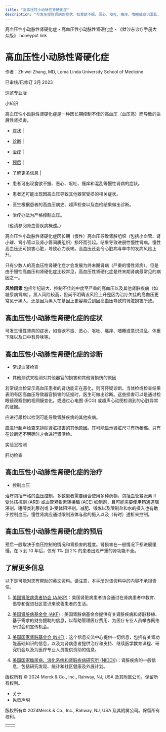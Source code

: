```yaml
---
title: "高血压性小动脉性肾硬化症"
description: "可发生慢性肾病的症状，如食欲不振、恶心、呕吐、瘙痒、嗜睡或意识混乱、体重下降以及口中有异味等。"
---
```


﻿高血压性小动脉性肾硬化症 \- 高血压性小动脉性肾硬化症 \- 《默沙东诊疗手册大众版》 honeypot link

# 高血压性小动脉性肾硬化症

作者：Zhiwei Zhang, MD, Loma Linda University School of Medicine

已审核/已修订 3月 2023

浏览专业版

小知识

高血压性小动脉性肾硬化症是一种因长期控制不佳的高血压（血压高）而导致的进展性肾损害。

- [症状](#症状_v11721739_zh) \|
- [诊断](#诊断_v11721742_zh) \|
- [治疗](#治疗_v11721750_zh) \|
- [预后](#预后_v77982746_zh) \|
- [了解更多信息](#了解更多信息_v52131404_zh) \|

- 患者可出现食欲不振、恶心、呕吐、瘙痒和混乱等慢性肾病的症状。

- 患者还可能出现因高血压导致其他器官受损的相关症状。

- 医生根据患者的高血压病史、超声检查以及血检结果做出诊断。

- 治疗办法为严格控制血压。


（也请参阅肾血管疾病概述。）

高血压性小动脉性肾硬化症因长期（慢性）高血压导致肾脏组织（包括小血管、肾小球、肾小管以及肾小管间质组织）损坏而引起。结果导致进展性慢性肾病。慢性高血压还可损害心脏，导致心力衰竭。高血压还会令心脏病与卒中的发病风险上升。

只有少数人的高血压性肾硬化症才会发展为终末期肾病（严重的慢性肾病）。但是由于慢性高血压和肾硬化症比较常见，高血压性肾硬化症是终末期肾病最常见的病因之一。

**风险因素** 包括年纪较大、控制不佳的中度至严重的高血压以及其他肾脏疾病（如糖尿病肾病）。黑人风险较高，但尚不明确该风险上升是因为治疗欠佳的高血压更常见于黑人，还是因为黑人在基因上更容易受到因高血压导致的肾脏损害所致。

## 高血压性小动脉性肾硬化症的症状

可发生慢性肾病的症状，如食欲不振、恶心、呕吐、瘙痒、嗜睡或意识混乱、体重下降以及口中有异味等。

## 高血压性小动脉性肾硬化症的诊断

- 常规血液检查

- 其他测试来检测对其他器官的损害和其他肾损伤的原因


若常规血检显示高血压患者的肾功能正在恶化，则可怀疑诊断。当体检或检查结果表明有因高血压导致器官损害的证据时，医生可做出诊断。这些损害可以是通过检眼镜观察到的视网膜变化，或通过心电图 (ECG) 或超声心动图检测到的心脏异常的证据。

应进行尿检以检测可能导致肾脏疾病的其他疾病。

应进行超声检查来排除肾脏损害的其他原因。其可能显示肾脏尺寸有所萎缩。只有在诊断还不明确时才会进行肾活检。

实验室检测

肝功检查



## 高血压性小动脉性肾硬化症的治疗

- 控制血压


治疗包括严格的血压控制。多数患者需要组合使用多种药物，包括血管紧张素 II 受体拮抗剂 (ARB) 或血管紧张素转换酶 (ACE) 抑制剂，且可能需要使用钙通道阻滞剂、噻嗪类利尿剂或 β-受体阻滞剂。减肥、锻炼以及限制盐和水的摄入也有助于控制血压。慢性肾病应通过限制液体与盐的摄入以及（有时）透析来控制。

## 高血压性小动脉性肾硬化症的预后

预后一般取决于血压控制的情况和肾损害的程度。肾损害在一般情况下都进展缓慢。在 5 到 10 年后，仅有 1% 到 2% 的患者出现严重的肾功能不全。

## 了解更多信息

以下是可能对您有帮助的英文资料。请注意，本手册对该资料中的内容不承担责任。

1. [美国肾脏病患者协会 (AAKP)](https://www.aakp.org/)：美国肾脏病患者协会通过在肾病患者中教育、倡导和促进社区意识来改善患者的生活。

2. [美国肾脏病基金会 (AKF)](http://www.kidneyfund.org/?referrer=https://www.google.com/)：美国肾脏病基金会提供有关肾脏疾病和肾脏移植、基于需求的财务援助的信息，以帮助管理医疗费用、为医疗专业人员举办网络研讨会和宣传机会。

3. [美国国家肾脏基金会 (NKF)](https://www.kidney.org/)：这个信息交流中心提供一切信息，包括有关肾功能基础知识的信息，以及为肾病患者提供治疗和支持、继续医学教育课程、研究机会以及为医疗专业人员提供资助的信息。

4. [美国国家糖尿病、消化系统和肾脏疾病研究所 (NIDDK)](https://www.niddk.nih.gov/health-information/health-topics/kidney-disease/Pages/default.aspx)：肾脏疾病的一般信息，包括研究发现、统计和社区健康及外展计划。




版权所有 © 2024
Merck & Co., Inc., Rahway, NJ, USA 及其附属公司。保留所有权利。

- 关于
- 免责声明

版权所有© 2024Merck & Co., Inc., Rahway, NJ, USA 及其附属公司。保留所有权利。

|     |     |
| --- | --- |
|  |  |